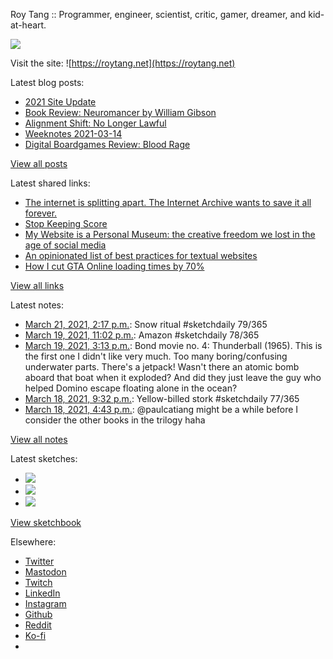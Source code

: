 Roy Tang :: Programmer, engineer, scientist, critic, gamer, dreamer, and kid-at-heart.

![](https://roytang.net/static/img/profile.jpg)

Visit the site: ![https://roytang.net](https://roytang.net)

Latest blog posts:

- [2021 Site Update](https://roytang.net/2021/03/2021-site-update/)
- [Book Review: Neuromancer by William Gibson](https://roytang.net/2021/03/neuromancer/)
- [Alignment Shift: No Longer Lawful](https://roytang.net/2021/03/no-longer-lawful/)
- [Weeknotes 2021-03-14](https://roytang.net/2021/03/weeknotes-2021-03-14/)
- [Digital Boardgames Review: Blood Rage](https://roytang.net/2021/03/blood-rage/)

[View all posts](https://roytang.net/blog)

Latest shared links:

- [The internet is splitting apart. The Internet Archive wants to save it all forever.](https://roytang.net/2021/03/the-internet-is-splitting-apart-the-internet-archive-wants-to-save-it-all-forever/)
- [Stop Keeping Score](https://roytang.net/2021/03/stop-keeping-score/)
- [My Website is a Personal Museum: the creative freedom we lost in the age of social media](https://roytang.net/2021/03/writings/)
- [An opinionated list of best practices for textual websites](https://roytang.net/2021/03/an-opinionated-list-of-best-practices-for-textual-websites/)
- [How I cut GTA Online loading times by 70%](https://roytang.net/2021/03/how-i-cut-gta-online-loading-times-by-70/)

[View all links](https://roytang.net/links)

Latest notes:

- [March 21, 2021, 2:17 p.m.](https://roytang.net/2021/03/1373518994993336320/): Snow ritual #sketchdaily 79/365
- [March 19, 2021, 11:02 p.m.](https://roytang.net/2021/03/1372926424533794822/): Amazon #sketchdaily 78/365
- [March 19, 2021, 3:13 p.m.](https://roytang.net/2021/03/c6152994fa5ddf4b9c3302bcddfdd699/): Bond movie no. 4: Thunderball (1965). This is the first one I didn&#x27;t like very much. Too many boring/confusing underwater parts. There&#x27;s a jetpack! Wasn&#x27;t there an atomic bomb aboard that boat when it exploded? And did they just leave the guy who helped Domino escape floating alone in the ocean?
- [March 18, 2021, 9:32 p.m.](https://roytang.net/2021/03/1372541524437700614/): Yellow-billed stork #sketchdaily 77/365
- [March 18, 2021, 4:43 p.m.](https://roytang.net/2021/03/1372468780039688193/): @paulcatiang might be a while before I consider the other books in the trilogy haha

[View all notes](https://roytang.net/notes)

Latest sketches:


- ![](https://roytang.net/media/cache/30/b3/30b3a58673ee70471070b76c2c5993db.jpg)
- ![](https://roytang.net/media/cache/8a/73/8a73ee2d47bf9ae4b62869f562ed8428.jpg)
- ![](https://roytang.net/media/cache/cb/ad/cbad0150999831a85e28a87b2893bbd8.jpg)

[View sketchbook](https://roytang.net/albums/sketchbook)


Elsewhere:

- [Twitter](https://twitter.com/roytang)
- [Mastodon](https://mastodon.technology/@roytang)
- [Twitch](https://twitch.tv/twitchyroy)
- [LinkedIn](https://www.linkedin.com/in/roytang)
- [Instagram](https://instagram.com/roytang0400)
- [Github](https://github.com/roytang)
- [Reddit](https://reddit.com/u/hungryroy)
- [Ko-fi](https://ko-fi.com/roytang)
- [](mailto:hello@roytang.net)